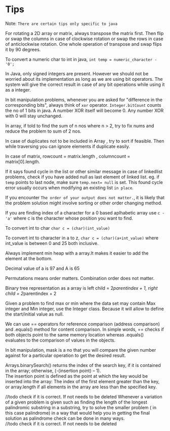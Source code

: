 # Tips 

Note: `There are certain tips only specific to java`

For rotating a 2D array or matrix, always transpose the matrix first. Then flip or swap the columns in case of clockwise rotation or swap the rows in case of anticlockwise rotation. One whole operation of transpose and swap flips it by 90 degrees.

To convert a numeric char to int in java, `int temp = numeric_character - '0';`

In Java, only signed integers are present. However we should not be worried about its implementation as long as we are using bit operators. The system will give the correct result in case of any bit operations while using it as a integer.

In bit manipulation problems, whenever you are asked for "difference in the corresponding bits", always think of `xor` operator. `Integer.bitCount` counts the no of 1 bits in java.
A number XOR itself will become 0. Any number XOR with 0 will stay unchanged.

In array, if told to find the sum of n nos where n > 2, try to fix nums and reduce the problem to  sum of  2 nos.

In case of duplicates not to be included in Array , try to sort if feasible. Then while traversing you can ignore elements if duplicate easily. 

In case of matrix,  rowcount = matrix.length , columncount = matrix[0].length. 

If it says found cycle in the list or other similar message in case of linkedlist problems, check if you have added null as last element of linked list. eg. if `temp` points to last node, make sure `temp.next= null`  is set. This found cycle error 
usually occurs when modifying an existing list `in place`.

If you encounter `The order of your output does not matter.`, it is likely that the problem solution might involve sorting or other order changing method.

If you are finding index of a character for a 0 based aplhabetic array use `c - 'a'` where c is the character whose position you want to find.

To convert int to char `char c = (char)(int_value)`

To convert int to character in a to z, `char c = (char)(a+int_value)` where int_value is between 0 and 25 both inclusive.

Always implement min heap with a array.It makes it easier to add the element at the bottom.

Decimal value of a is 97 and A is 65

Permutations means order matters. Combination order does not matter.

Binary tree representation as a array is left child = 2*parentindex + 1, right child = 2*parentindex + 2

Given a problem to find max or min where the data set may contain Max integer and Min integer, use the Integer class. Because
it will allow to define the start/initial value as null.

We can use == operators for reference comparison (address comparison) and .equals() method for content comparison. In simple words, == checks if both objects point to the same memory location whereas .equals() evaluates to the comparison of values in the objects.

In bit manipulation, mask is a no that you will compare the given number against for a particular operation to get the desired result.

Arrays.binarySearch() returns the index of the search key, if it is contained in the array; otherwise, (-(insertion point) – 1).  
The insertion point is defined as the point at which the key would be inserted into the array: The index of the first element greater than the key, or array.length if all elements in the array are less than the specified key.


//todo check if it is correct. If not needs to be deleted 
Whenever a variation of a given problem is given such as finding the length of the longest palindromic substring in a substring, try to solve the smaller problem ( in this case palindrome) in a way that would help you in getting the final solution as palindrome check can be done in many ways.   
//todo check if it is correct. If not needs to be deleted
